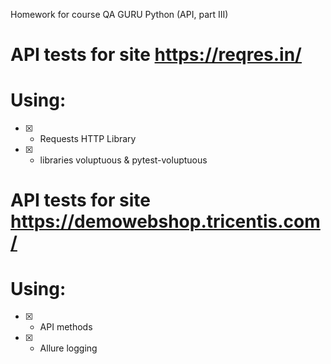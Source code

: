 Homework for course QA GURU Python (API, part III)

# API tests for site https://reqres.in/
# Using:

- [X] - Requests HTTP Library
- [X] - libraries voluptuous & pytest-voluptuous 

# API tests for site https://demowebshop.tricentis.com/
# Using:

- [X] - API methods
- [X] - Allure logging
